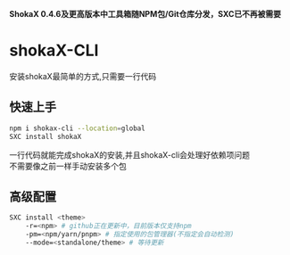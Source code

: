**ShokaX 0.4.6及更高版本中工具箱随NPM包/Git仓库分发，SXC已不再被需要**
# shokaX-CLI
安装shokaX最简单的方式,只需要一行代码

## 快速上手
```bash
npm i shokax-cli --location=global
SXC install shokaX
```
一行代码就能完成shokaX的安装,并且shokaX-cli会处理好依赖项问题 \
不需要像之前一样手动安装多个包

## 高级配置
```bash
SXC install <theme> 
	-r=<npm> # github正在更新中，目前版本仅支持npm
	-pm=<npm/yarn/pnpm> # 指定使用的包管理器(不指定会自动检测)
	--mode=<standalone/theme> # 等待更新
```
